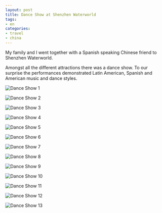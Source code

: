 ```yaml
---
layout: post
title: Dance Show at Shenzhen Waterworld
tags:
- en
categories:
- travel
- china
---
```

My family and I went together with a Spanish speaking Chinese friend to Shenzhen Waterworld.

Amongst all the different attractions there was a dance show. To our surprise the performances demonstrated Latin American, Spanish and American music and dance styles.

![Dance Show 1](/img/posts/2014-06-28-waterworld-dance/dance-show-1.jpg)

![Dance Show 2](/img/posts/2014-06-28-waterworld-dance/dance-show-2.jpg)

![Dance Show 3](/img/posts/2014-06-28-waterworld-dance/dance-show-3.jpg)

![Dance Show 4](/img/posts/2014-06-28-waterworld-dance/dance-show-4.jpg)

![Dance Show 5](/img/posts/2014-06-28-waterworld-dance/dance-show-5.jpg)

![Dance Show 6](/img/posts/2014-06-28-waterworld-dance/dance-show-6.jpg)

![Dance Show 7](/img/posts/2014-06-28-waterworld-dance/dance-show-7.jpg)

![Dance Show 8](/img/posts/2014-06-28-waterworld-dance/dance-show-8.jpg)

![Dance Show 9](/img/posts/2014-06-28-waterworld-dance/dance-show-9.jpg)

![Dance Show 10](/img/posts/2014-06-28-waterworld-dance/dance-show-10.jpg)

![Dance Show 11](/img/posts/2014-06-28-waterworld-dance/dance-show-11.jpg)

![Dance Show 12](/img/posts/2014-06-28-waterworld-dance/dance-show-12.jpg)

![Dance Show 13](/img/posts/2014-06-28-waterworld-dance/dance-show-13.jpg)
